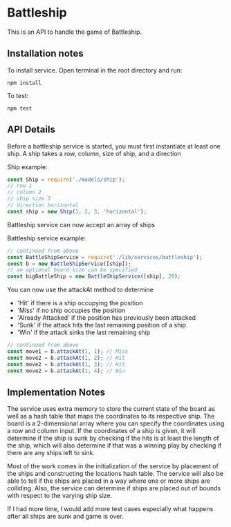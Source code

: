 # Battleship

This is an API to handle the game of Battleship.

## Installation notes
To install service. Open terminal in the root directory and run:
```
npm install
```

To test:
```
npm test
```

## API Details
Before a battleship service is started, you must first instantiate at least one ship. A ship takes a row, column, size of ship, and a direction

Ship example:
```javascript
const Ship = require('./models/ship');
// row 1
// column 2
// ship size 3
// direction horizontal
const ship = new Ship(1, 2, 3, 'horizontal');
```

Battleship service can now accept an array of ships

Battleship service example:
```javascript
// continued from above
const BattleShipService = require('./lib/services/battleship');
const b = new BattleShipService([ship]);
// an optional board size can be specified
const bigBattleShip = new BattleShipService([ship], 20);
```

You can now use the attackAt method to determine

- 'Hit' if there is a ship occupying the position
- 'Miss' if no ship occupies the position
- 'Already Attacked' if the position has previously been attacked
- 'Sunk' if the attack hits the last remaining position of a ship
- 'Win' if the attack sinks the last remaining ship

```javascript
// continued from above
const move1 = b.attackAt(1, 1); // Miss
const move2 = b.attackAt(1, 2); // Hit
const move2 = b.attackAt(1, 3); // Hit
const move2 = b.attackAt(1, 4); // Win
```

## Implementation Notes
The service uses extra memory to store the current state of the board as well as a hash table that maps the coordinates to its respective ship. The board is a 2-dimensional array where you can specify the coordinates using a row and column input. If the coordinates of a ship is given, it will determine if the ship is sunk by checking if the hits is at least the length of the ship, which will also determine if that was a winning play by checking if there are any ships left to sink.

Most of the work comes in the initialization of the service by placement of the ships and constructing the locations hash table. The service will also be able to tell if the ships are placed in a way where one or more ships are colliding. Also, the service can determine if ships are placed out of bounds with respect to the varying ship size.

If I had more time, I would add more test cases especially what happens after all ships are sunk and game is over.
